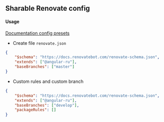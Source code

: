 ## Sharable Renovate config

#### Usage

[Documentation config presets](https://docs.renovatebot.com/config-presets/)

-   Create file `renovate.json`

```json
{
    "$schema": "https://docs.renovatebot.com/renovate-schema.json",
    "extends": ["@angular-ru"],
    "baseBranches": ["master"]
}
```

-   Custom rules and custom branch

```json
{
    "$schema": "https://docs.renovatebot.com/renovate-schema.json",
    "extends": ["@angular-ru"],
    "baseBranches": ["develop"],
    "packageRules": []
}
```
